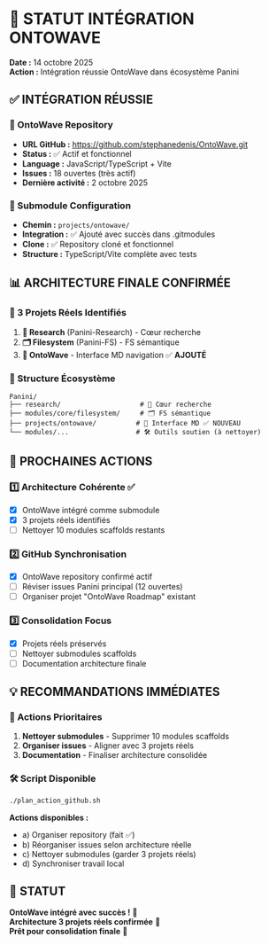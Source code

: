 # 🎯 STATUT INTÉGRATION ONTOWAVE

**Date :** 14 octobre 2025  
**Action :** Intégration réussie OntoWave dans écosystème Panini

## ✅ INTÉGRATION RÉUSSIE

### 🌊 OntoWave Repository
- **URL GitHub :** https://github.com/stephanedenis/OntoWave.git  
- **Status :** ✅ Actif et fonctionnel
- **Language :** JavaScript/TypeScript + Vite
- **Issues :** 18 ouvertes (très actif)
- **Dernière activité :** 2 octobre 2025

### 🔗 Submodule Configuration
- **Chemin :** `projects/ontowave/`
- **Integration :** ✅ Ajouté avec succès dans .gitmodules
- **Clone :** ✅ Repository cloné et fonctionnel
- **Structure :** TypeScript/Vite complète avec tests

## 📊 ARCHITECTURE FINALE CONFIRMÉE

### 🎯 3 Projets Réels Identifiés
1. **🧪 Research** (Panini-Research) - Cœur recherche
2. **🗂️ Filesystem** (Panini-FS) - FS sémantique 
3. **🌊 OntoWave** - Interface MD navigation ✅ **AJOUTÉ**

### 📁 Structure Écosystème
```
Panini/
├── research/                    # 🧪 Cœur recherche
├── modules/core/filesystem/     # 🗂️ FS sémantique  
├── projects/ontowave/          # 🌊 Interface MD ✅ NOUVEAU
└── modules/...                 # 🛠️ Outils soutien (à nettoyer)
```

## 🚀 PROCHAINES ACTIONS

### 1️⃣ Architecture Cohérente ✅
- [x] OntoWave intégré comme submodule
- [x] 3 projets réels identifiés
- [ ] Nettoyer 10 modules scaffolds restants

### 2️⃣ GitHub Synchronisation  
- [x] OntoWave repository confirmé actif
- [ ] Réviser issues Panini principal (12 ouvertes)
- [ ] Organiser projet "OntoWave Roadmap" existant

### 3️⃣ Consolidation Focus
- [x] Projets réels préservés
- [ ] Nettoyer submodules scaffolds
- [ ] Documentation architecture finale

## 💡 RECOMMANDATIONS IMMÉDIATES

### 🎯 Actions Prioritaires
1. **Nettoyer submodules** - Supprimer 10 modules scaffolds
2. **Organiser issues** - Aligner avec 3 projets réels  
3. **Documentation** - Finaliser architecture consolidée

### 🛠️ Script Disponible
```bash
./plan_action_github.sh
```
**Actions disponibles :**
- a) Organiser repository (fait ✅)
- b) Réorganiser issues selon architecture réelle
- c) Nettoyer submodules (garder 3 projets réels)
- d) Synchroniser travail local

## 🎉 STATUT

**OntoWave intégré avec succès !** 🌊  
**Architecture 3 projets réels confirmée** 🎯  
**Prêt pour consolidation finale** 🚀